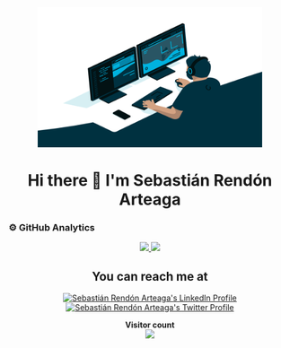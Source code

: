 <p align="center">
  <img alt="GIF" src="https://github.com/manojuppala/manojuppala/blob/master/assets/code.gif?raw=true" width="400" height="250"/>
</p>

<h1 align="center">Hi there 👋  I'm Sebastián Rendón Arteaga</h1>

### ⚙️ GitHub Analytics

<p align="center">
  <a href="https://github.com/SebasRendon12">
    <img height="180em" src="https://github-readme-stats-eight-theta.vercel.app/api?username=SebasRendon12&show_icons=true&theme=algolia&include_all_commits=true&count_private=true"/>
    <img height="180em" src="https://github-readme-stats-eight-theta.vercel.app/api/top-langs/?username=SebasRendon12&layout=compact&langs_count=8&theme=algolia"/>
  </a>
</p>

<h2 align="center">You can reach me at</h2>

<p align="center">
  <a href="https://www.linkedin.com/in/sebastián-rendón-arteaga/">
    <img src="https://www.vectorlogo.zone/logos/linkedin/linkedin-icon.svg" alt="Sebastián Rendón Arteaga's LinkedIn Profile" height="30" width="30">
  </a>
  <a href="https://twitter.com/Sebas_rendon812">
    <img src="https://www.vectorlogo.zone/logos/twitter/twitter-official.svg" alt="Sebastián Rendón Arteaga's Twitter Profile" height="30" width="30">
  </a>
</p>

<p align="center"> 
  <b>Visitor count</b><br>
  <img src="https://profile-counter.glitch.me/SebasRendon12/count.svg" />
</p>
